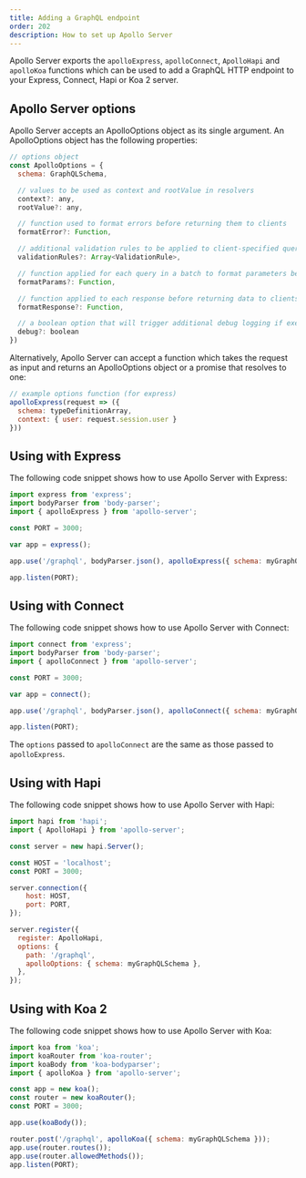 ```yaml
---
title: Adding a GraphQL endpoint
order: 202
description: How to set up Apollo Server
---
```


Apollo Server exports the `apolloExpress`, `apolloConnect`, `ApolloHapi` and `apolloKoa` functions which can be used to add a GraphQL HTTP endpoint to your Express, Connect, Hapi or Koa 2 server.

<h2 id="apolloOptions">Apollo Server options</h2>

Apollo Server accepts an ApolloOptions object as its single argument. An ApolloOptions object has the following properties:

```js
// options object
const ApolloOptions = {
  schema: GraphQLSchema,

  // values to be used as context and rootValue in resolvers
  context?: any,
  rootValue?: any,

  // function used to format errors before returning them to clients
  formatError?: Function,

  // additional validation rules to be applied to client-specified queries
  validationRules?: Array<ValidationRule>,

  // function applied for each query in a batch to format parameters before passing them to `runQuery`
  formatParams?: Function,

  // function applied to each response before returning data to clients
  formatResponse?: Function,

  // a boolean option that will trigger additional debug logging if execution errors occur
  debug?: boolean
})
```

Alternatively, Apollo Server can accept a function which takes the request as input and returns an ApolloOptions object or a promise that resolves to one:

```js
// example options function (for express)
apolloExpress(request => ({
  schema: typeDefinitionArray,
  context: { user: request.session.user }
}))
```

<h2 id="apolloExpress">Using with Express</h2>

The following code snippet shows how to use Apollo Server with Express:

```js
import express from 'express';
import bodyParser from 'body-parser';
import { apolloExpress } from 'apollo-server';

const PORT = 3000;

var app = express();

app.use('/graphql', bodyParser.json(), apolloExpress({ schema: myGraphQLSchema }));

app.listen(PORT);
```

<h2 id="apolloConnect">Using with Connect</h2>

The following code snippet shows how to use Apollo Server with Connect:

```js
import connect from 'express';
import bodyParser from 'body-parser';
import { apolloConnect } from 'apollo-server';

const PORT = 3000;

var app = connect();

app.use('/graphql', bodyParser.json(), apolloConnect({ schema: myGraphQLSchema }));

app.listen(PORT);
```

The `options` passed to `apolloConnect` are the same as those passed to `apolloExpress`.


<h2 id="apolloHapi">Using with Hapi</h2>

The following code snippet shows how to use Apollo Server with Hapi:

```js
import hapi from 'hapi';
import { ApolloHapi } from 'apollo-server';

const server = new hapi.Server();

const HOST = 'localhost';
const PORT = 3000;

server.connection({
    host: HOST,
    port: PORT,
});

server.register({
  register: ApolloHapi,
  options: {
    path: '/graphql',
    apolloOptions: { schema: myGraphQLSchema },
  },
});
```


<h2 id="apolloKoa">Using with Koa 2</h2>

The following code snippet shows how to use Apollo Server with Koa:

```js
import koa from 'koa';
import koaRouter from 'koa-router';
import koaBody from 'koa-bodyparser';
import { apolloKoa } from 'apollo-server';

const app = new koa();
const router = new koaRouter();
const PORT = 3000;

app.use(koaBody());

router.post('/graphql', apolloKoa({ schema: myGraphQLSchema }));
app.use(router.routes());
app.use(router.allowedMethods());
app.listen(PORT);
```
